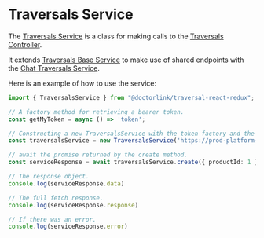 # Traversals Service

The [Traversals Service](index.ts) is a class for making calls to the [Traversals Controller](https://prod-platform-traversal-engine.doctorlink.engineering/api-docs/v2/index.html#tag/Traversals). 

It extends [Traversals Base Service](../TraversalsBaseService.ts) to make use of shared endpoints with the [Chat Traversals Service](../ChatTraversals).

Here is an example of how to use the service:

```ts
import { TraversalsService } from "@doctorlink/traversal-react-redux";

// A factory method for retrieving a bearer token.
const getMyToken = async () => 'token';

// Constructing a new TraversalsService with the token factory and the baseurl including my tenant id.
const traversalsService = new TraversalsService('https://prod-platform-traversal-engine.doctorlink.engineering/api/v2/myTenantId', getMyToken);

// await the promise returned by the create method.
const serviceResponse = await traversalsService.create({ productId: 1 });

// The response object.
console.log(serviceResponse.data)

// The full fetch response.
console.log(serviceResponse.response)

// If there was an error.
console.log(serviceResponse.error)
```
